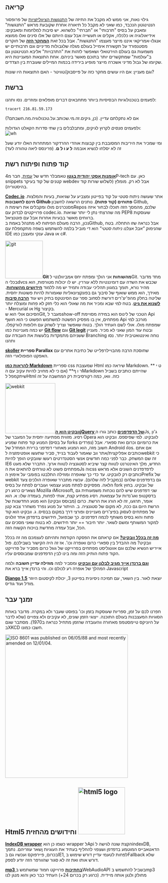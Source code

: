 ## קריאה

גילוי נאות, אני ממש לא מקבל את התיזה של [התנגשות הציווליזציות][1] של פרופסור הנטינגטון הנכבד, כמו שאני לא מקבל כל תיאורה אחרת שקובעת מראש "התנגשות" ומאבק על בסיס "תרבותי" או "חברתי" כלשהוא. יש סיבות למלחמות ומאבקים: אידיאולוגיה או כלכלה, אקלים או תעשייה אבל עצם היותם של אלו סינים ואלו ממוצא אנגלו-אמריקאי איננו מייצר מעצמו "התנגשות". אבל בכל זאת **[המחקר הזה][2]** של חוקרים מסטנפורד על תקשורת אימייל בעולם מגלה שלגבולות מדיניים וגם תרבותיים יש משמעות גם בעולם הוירטואלי ושאפשר לזהות את "התרבויות" אליבא הנטינגטון גם ב"עולמות" שמתקשרים יותר בתוכם מאשר ביניהם. אחת התוצאות המעניינות היא שקיומו של גבול מדיני אשכרה מייצר מופיע בירידה בכמות המיילים שעוברת בין הצדדים.

וגם מעניין: אם היו עושים מחקר כזה על פייסבוק/טוויטר - האם התוצאות היו שונות?

## ברשת

לפעמים בטכנולוגיות הבסיסיות ביותר מתחבאים דברים מופלאים ומוזרים. נסו ותהנו:

    tracert 216.81.59.173
    

אם לא נתקלתם עדיין. (כן, גיקים.זה.מי.שכותב.על.טכנולוגיה.מה.חשבתם?)

ולפעמים *מנסים* לקרוץ לגיקים, ומתבלבלים בין שתי סדרות הקאלט הגדולות:<br>![wh][3]

ומי שמכיר את היריבות המסובבת בין קבוצות אוהדי ההרדקור המתחרות האלו יודע שעל זה לא יסלחו לנשיא אובמה **ל ע ו ל ם**. (פרינסס ליאה טהורה לעד)

## קוד פתוח ופיתוח רשת

**[אומנות אסקי יהודית בגטו][4]** טאמבלר חדש של [עמית][5], חבר מ4P-tech כאן. עם snippets קטנים של קוד בעיקר webdev אבל לא רק. מומלץ (לשלוש שורות קוד בהיסטוריה).

**[Codec.io][6]** אתר שעושה ניתוח סטטי על קוד בפייטון ומצביע על שגיאות, בעיות והמלצות. **חינם לחשבונות Github פתוחים (קוד פתוח)**. נותנים הרשאה לחשבון Github, מסנכרנים מולו ומקבלים את רשימת הRepos שלכם, מהמסך הזה תוכלו לבחור איזה פרוייקטים לבדוק עם codec.io. מה שהרצתי נתן לי יותר שגיאות PEP8 שעוסקות ברווחים מאשר בבעיות אחרות אבל עם פוטנציאל.<br>נכון, הרבה מעולם הפיתוח לא מתנהל באמת בGithub, אבל כנראה שזו התחלה. בטח שהנימוק *"אבל אצלנו ניתוח סטטי"* הוא די מוביל בלמה להשתמש בשפה מתקמפלת עם IDE ענקי ומעצבן כמו Java או c#.

[<img src="http://4p-tech.co.il/blog/wp-content/uploads/2013/03/git.png" alt="git" width="120" height="120" class="alignleft size-full wp-image-1489" />][7]**Git מהשוחות** אני הולך ומפתח יחס אמביוולנטי לGit. מחד מדובר בכלי הdvcs שכבש את השדה עם דומיננטיות ללא עוררין. יש לו יכולות מטורפות, הוא מהיר נורא, תומך במגוון תהליכי עבודה ותמיד יש מה ללמוד **[חידושים מהשוחות][8]**. מאידך, הוא ממש שואוף של סיבוך גם בפונקציונאליות שאמורות להיות פשוטות יחסית. שליטה בחלק מהפ'יצ'רים דורשת לסחוב ספר עם הסינטקס בתיק ויש עוד **[הרבה סיבות לשנוא את גיט][9]**. בטח למי שבא ומכיר את מה שאולי הוא כלי חזק לא פחות ומוצלח יותר - Mercurial או Hg בקיצור.<br>הסיכום אולי הוא שGit, מעבר לshow-off הטכני של לינוס הוא במידה מסויימת Api מפתחים, אין בו מפסיק הפשטה למשתמש הפשוט כי הוא חושף Api מורכב למי שמפתח מולו. אולי לשם העתיד הולך. בטוח שאפשר וצריך לשחק עם חלופות לוורקפלו. יש כמה מעניינות כמו **[Git flow][10]** וגם **[Git legit][11]** ובטח עוד המון שאני לא מכיר. מעניין ששניהם מתמקדות בלעשות את העבודה עם Branching נוחה ואינטואטיבית יותר. נסו ותהנו

**[skoller][12] ספריית Parallax** שחוסכת הרבה מהבויילרפלייט של כתיבת אתרים עם האפקט הפופולארי הזה.

**[להראות כמו Markdown][13]** ספריית css שמעצבת Html שיראה כמו Markdown. ** ט י ר ו ף** (אם כי לא מחויב להיות עקיב עם הMarkdown שהייתם כותבים בשביל שיתקמפל לHtml כזה. וואו, כמה רקורסיבית רק המחשבה על זה

[<img src="https://raw.github.com/paulirish/browser-logos/master/webkit.png" width="160" height="160" alt="webkit" class="alignright" />][14]**[וובקיט הוא הjQuery של הדפדפנים][15]** כותב גורו הJs, ג'ון רסיג. מזווית מפתיעה יחסית על המעבר של Opera לוובקיט. למי שפיספס. וובקיט הוא המנוע קוד פתוח שמניע (על בסיס forks נפרדים) את כרומיום וכרום ואת ספארי. אבל חשוב מזה, הוא המנוע מאחורי דפדפני ברירת המחדל של Android וIos. אם אתם כותבים אפליקצית/אתר ווב שאמור לעבוד בנייד, סביר שתעשו אופטימזציה לwebkit כי זה שם המשחק. כבר לפני כמה חודשים אנשי הסטנדרטים רעשו שוובקיט הופך להיות IE6 החדש, מלך האינטרנט לטווח קצר שיביא לסטגנציה לטווח ארוך. התברר שלא מעט מפתחים פשוט לא טורחים להתאים את הJs והcss לדפדפדנים השונים אלא מראש כותבים רק לוובקיט. עד כדי כך שאופרה ומוזילה התלבטו בפומבי על אימוץ הPrefix של webkit גם בדפדפנים שלהם (במקביל לזה שלהם). עכשיו מתברר שאופרה הולכים צעד הלאה. מפסיקים לפתח מנוע עצמאי ועוברים לפתח על בסיס fork של וובקיט. בחוץ נשארים כרגע רק Mozilla וMicrosoft, שני דפדפנים שיש להם נוכחות משמעותית גם בדסקטופ ואג'נדות על עצמאות. רסיג מפתיע קצת, אותי לפחות, בעמדה שלו: א. הוא אומר, תרגעו, זה לא הורג את הרשת. כרום (מבוסס וובקיט) הוא מנוע החדשנות של הרשת היום גם ככה, לא מקום של סטגנציה. ב. הויתור על מנוע נפרד משחרר צבא קטן של מפתחים לעסוק בפיצ'רים מעניינים ופורצי דרך במקום בבסיס. ג. וובקיט הוא קוד פתוח והוא בסיס משותף לכמה דפדפנים. כך שבפועל, חידושים בדפדפן אחד זולגים למקור המשותף ומשם לשאר. יותר חיבור == יותר חידושים. לא בטוח שאני מסכים עם הכל, אבל עמדה מחדשת בויכוח הקשוח הזה.

**[מה זה בכלל וובקיט?][16]** אם קראתם את הפסקה הקודמת ותהיתם לעצמכם מה זה בכלל וובקיט? מה ההבדל בין ספארי כרום ואופרה וכו'. אז זה היה הקישור בשבילכם. פול אייריש הנשיא שלכם וגם אוונגליסט מפתחים בפרוייקט של גוגל כרום מסביר על פרוייקט הקוד פתוח הותיק הזה ומה בינו לבין הדפדפנים שמבוססים עליו.

**[וגם ברנדן אייך מגיב לבלגן עם וובקיט][17]** ומסביר למה **מוזילה עדיין חשובה** ולמה המהלך של אופרה רע לכולם וכו. והי ברנדן אייך ברא את Javascript

**[Django 1.5][18]** יוצאת לאור. בין השאר, עם תמיכה ניסיונית בפייטון 3, יכולת לקיסטום היוזר מודל ועוד גודיס.

## זמנך עבר

חפרנו לכם על זמן, ספריות שעוסקות בזמן וכו' בפוסט שעבר ולא במקרה. מדובר באחת הסוגיות המעצבנות בעולם התוכנה. ייצוגי הזמן שונים, לא עקיבים ולא צפויים (שלא לדבר על היוניקס טיימסטמפ מאחורה ווהעובדה שהזמן מתחיל כנראה ב1970). מסתבר שגם בXKCD חשבו כמונו.

[<img src="http://imgs.xkcd.com/comics/iso_8601.png" width="392" height="457" class="aligncenter" title="ISO 8601 was published on 06/05/88 and most recently amended on 12/01/04." />][19]

## Html5 וחידושים מהחזית <img src="http://4p-tech.co.il/blog/wp-content/uploads/2012/01/HTML5_Logo_256-150x150.png" alt="html5 logo" width="150" height="150" class="alignright size-thumbnail wp-image-335" />

**[IndexDB wrapper][20]** כשמו כן הוא wrapper לApi הקצת שונה לגישה לindexDB, הדאטאבייס המוטמע בדפדפן ושצפוי להחליף בעתיד את העוגיות ןשאר עוזריהם. נתמך בכרום, פיירפוקס ועכשיו גם בIE1, לפחות לטעמי עדיין דורש שימוש בFallback שלא דורש אותו ואת זה לא סגור שהוורפר הזה יודע לספק.

**[mp3 בחתיכות][21]** פרוייקט חמוד שמשתמש בWebAudioAPI בשביל להתשמש בmp3 מחולק ולנגן אותה מיידית. (כרגע רק בכרום 24+) העתיד כבר כאן והוא מנגן לנו

 [1]: http://www.foreignaffairs.com/articles/48950/samuel-p-huntington/the-clash-of-civilizations
 [2]: http://www.technologyreview.com/view/512116/global-e-mail-patterns-reveal-clash-of-civilizations/
 [3]: http://www.wired.com/images_blogs/underwire/2013/03/Jedi-Mind-Meld.jpg
 [4]: http://jaaitg.tumblr.com/
 [5]: https://twitter.com/_marxus
 [6]: https://codeq.io/
 [7]: http://git-scm.com/
 [8]: http://net.tutsplus.com/tutorials/tools-and-tips/git-tips-from-the-pros/
 [9]: http://steveko.wordpress.com/2012/02/24/10-things-i-hate-about-git/
 [10]: http://jeffkreeftmeijer.com/2010/why-arent-you-using-git-flow/
 [11]: http://www.git-legit.org/
 [12]: http://prinzhorn.github.com/skrollr/
 [13]: http://mrcoles.com/demo/markdown-css/
 [14]: http://www.webkit.org/
 [15]: http://ejohn.org/blog/webkit-is-the-jquery-of-browser-engines/
 [16]: http://paulirish.com/2013/webkit-for-developers/
 [17]: https://brendaneich.com/2013/02/why-mozilla-matters/
 [18]: https://www.djangoproject.com/weblog/2013/feb/26/15/
 [19]: http://xkcd.com/1179/
 [20]: http://jensarps.github.com/IDBWrapper/
 [21]: http://72lions.github.com/PlayingChunkedMP3-WebAudioAPI/